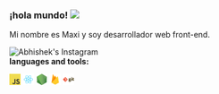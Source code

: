 ### ¡hola mundo! <img src="https://media.giphy.com/media/hvRJCLFzcasrR4ia7z/giphy.gif" width="25px">

Mi nombre es Maxi y soy desarrollador web front-end.

<img align="left" alt="Abhishek's Instagram" width="800px" src="https://experienciajoven.com/wp-content/uploads/2021/03/que-hace-un-programador-web.gif" />

<a href="">
  <img align="left" alt="" width="25px" src="https://raw.githubusercontent.com/hussainweb/hussainweb/main/icons/instagram.png" />
</a>
<a href="">
  <img align="left" alt="" width="25px" src="https://raw.githubusercontent.com/peterthehan/peterthehan/master/assets/linkedin.svg" />
</a>
<a href="">
  <img align="left" alt="" width="25px" src="https://raw.githubusercontent.com/peterthehan/peterthehan/master/assets/spotify.svg" />
</a>

**languages and tools:**  

<code><img height="20" src="https://raw.githubusercontent.com/github/explore/80688e429a7d4ef2fca1e82350fe8e3517d3494d/topics/javascript/javascript.png"></code>
<code><img height="20" src="https://raw.githubusercontent.com/github/explore/80688e429a7d4ef2fca1e82350fe8e3517d3494d/topics/react/react.png"></code>
<code><img height="20" src="https://raw.githubusercontent.com/github/explore/80688e429a7d4ef2fca1e82350fe8e3517d3494d/topics/nodejs/nodejs.png"></code>
<code><img height="20" src="https://raw.githubusercontent.com/github/explore/80688e429a7d4ef2fca1e82350fe8e3517d3494d/topics/firebase/firebase.png"></code>
<code><img height="20" src="https://raw.githubusercontent.com/github/explore/80688e429a7d4ef2fca1e82350fe8e3517d3494d/topics/git/git.png"></code>

